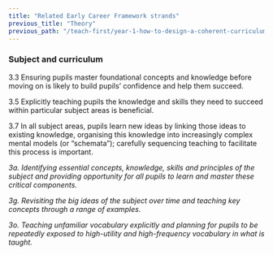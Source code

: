 ```yaml
---
title: "Related Early Career Framework strands"
previous_title: "Theory"
previous_path: "/teach-first/year-1-how-to-design-a-coherent-curriculum/summer-week-2-ect-theory"
---
```


### Subject and curriculum

3.3 Ensuring pupils master foundational concepts and knowledge before moving on is likely to build pupils’ confidence and help them succeed.

3.5 Explicitly teaching pupils the knowledge and skills they need to succeed within particular subject areas is beneficial.

3.7 In all subject areas, pupils learn new ideas by linking those ideas to existing knowledge, organising this knowledge into increasingly complex mental models (or “schemata”); carefully sequencing teaching to facilitate this process is important.

_3a. Identifying essential concepts, knowledge, skills and principles of the subject and providing opportunity for all pupils to learn and master these critical components._

_3g. Revisiting the big ideas of the subject over time and teaching key concepts through a range of examples._

_3o. Teaching unfamiliar vocabulary explicitly and planning for pupils to be repeatedly exposed to high-utility and high-frequency vocabulary in what is taught._
